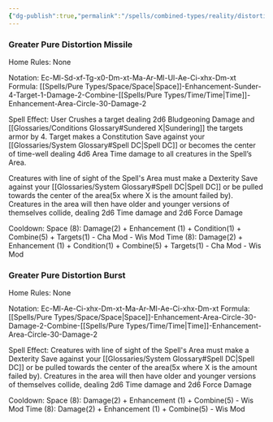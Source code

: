 ```yaml
---
{"dg-publish":true,"permalink":"/spells/combined-types/reality/distortion/","tags":["Spell/Space","Spell/Time","Spell/Damage"]}
---
```


### Greater Pure Distortion Missile
Home Rules: None

Notation: Ec-Ml-Sd-xf-Tg-x0-Dm-xt-Ma-Ar-Ml-Ul-Ae-Ci-xhx-Dm-xt
Formula: [[Spells/Pure Types/Space/Space\|Space]]-Enhancement-Sunder-4-Target-1-Damage-2-Combine-[[Spells/Pure Types/Time/Time\|Time]]-Enhancement-Area-Circle-30-Damage-2

Spell Effect: 
User Crushes a target dealing 2d6 Bludgeoning Damage and [[Glossaries/Conditions Glossary#Sundered X\|Sundering]] the targets armor by 4. Target makes a Constitution Save against your [[Glossaries/System Glossary#Spell DC\|Spell DC]] or becomes the center of time-well dealing 4d6 Area Time damage to all creatures in the Spell’s Area.

Creatures with line of sight of the Spell's Area must make a Dexterity Save against your [[Glossaries/System Glossary#Spell DC\|Spell DC]] or be pulled towards the center of the area(5x where X is the amount failed by). Creatures in the area will then have older and younger versions of themselves collide, dealing 2d6 Time damage and 2d6 Force Damage

Cooldown:
Space (8): Damage(2)  + Enhancement (1) + Condition(1) + Combine(5)  + Targets(1) - Cha Mod - Wis Mod
Time (8):  Damage(2)  + Enhancement (1) + Condition(1) + Combine(5)  + Targets(1) - Cha Mod - Wis Mod

### Greater Pure Distortion Burst
Home Rules: None

Notation: Ec-Ml-Ae-Ci-xhx-Dm-xt-Ma-Ar-Ml-Ae-Ci-xhx-Dm-xt
Formula: [[Spells/Pure Types/Space/Space\|Space]]-Enhancement-Area-Circle-30-Damage-2-Combine-[[Spells/Pure Types/Time/Time\|Time]]-Enhancement-Area-Circle-30-Damage-2

Spell Effect: 
Creatures with line of sight of the Spell's Area must make a Dexterity Save against your [[Glossaries/System Glossary#Spell DC\|Spell DC]] or be pulled towards the center of the area(5x where X is the amount failed by). Creatures in the area will then have older and younger versions of themselves collide, dealing 2d6 Time damage and 2d6 Force Damage

Cooldown:
Space (8): Damage(2)  + Enhancement (1)  + Combine(5)  - Wis Mod
Time (8): Damage(2) + Enhancement (1)  + Combine(5)  - Wis Mod